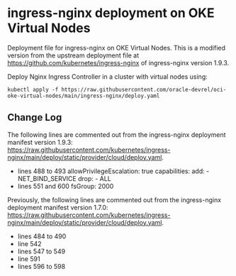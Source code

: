 # ingress-nginx deployment on OKE Virtual Nodes
Deployment file for ingress-nginx on OKE Virtual Nodes.
This is a modified version from the upstream deployment file at https://github.com/kubernetes/ingress-nginx of ingress-nginx version 1.9.3.

Deploy Nginx Ingress Controller in a cluster with virtual nodes using:
```
kubectl apply -f https://raw.githubusercontent.com/oracle-devrel/oci-oke-virtual-nodes/main/ingress-nginx/deploy.yaml
```

## Change Log
The following lines are commented out from the ingress-nginx deployment manifest version 1.9.3: https://raw.githubusercontent.com/kubernetes/ingress-nginx/main/deploy/static/provider/cloud/deploy.yaml.
- lines 488 to 493
          allowPrivilegeEscalation: true
          capabilities:
            add:
            - NET_BIND_SERVICE
            drop:
            - ALL
- lines 551 and 600
        fsGroup: 2000

Previously, the following lines are commented out from the ingress-nginx deployment manifest version 1.7.0: https://raw.githubusercontent.com/kubernetes/ingress-nginx/main/deploy/static/provider/cloud/deploy.yaml.
- lines 484 to 490
- line 542
- lines 547 to 549
- line 591
- lines 596 to 598
